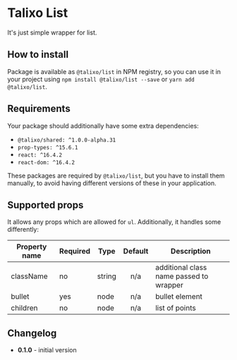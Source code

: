 # Talixo List

It's just simple wrapper for list.

## How to install

Package is available as `@talixo/list` in NPM registry, so you can use it in your project
using `npm install @talixo/list --save` or `yarn add @talixo/list`.

## Requirements

Your package should additionally have some extra dependencies:

- `@talixo/shared: ^1.0.0-alpha.31`
- `prop-types: ^15.6.1`
- `react: ^16.4.2`
- `react-dom: ^16.4.2`

These packages are required by `@talixo/list`, but you have to install them manually,
to avoid having different versions of these in your application.

## Supported props

It allows any props which are allowed for `ul`. Additionally, it handles some differently:

Property name | Required |Type      | Default | Description
--------------|----------|-----------|:-------:|--------------------------------
className     | no       | string    | n/a     | additional class name passed to wrapper
bullet        | yes      | node      | n/a     | bullet element
children      | no       | node      | n/a     | list of points

## Changelog

- **0.1.0** - initial version
